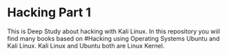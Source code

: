 # Hacking Part 1
This is Deep Study about hacking with Kali Linux.
In this repository you wiil find many books based on #Hacking using Operating Systems Ubuntu and Kali Linux.
Kali Linux and Ubuntu both are Linux Kernel.
